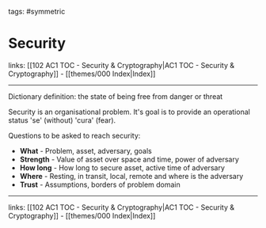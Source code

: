 tags: #symmetric 

# Security

links:  [[102 AC1 TOC - Security & Cryptography|AC1 TOC - Security & Cryptography]] - [[themes/000 Index|Index]]

---

Dictionary definition:  the state of being free from danger or threat

Security is an organisational problem. It's goal is to provide an operational status 'se' (without) 'cura' (fear).

Questions to be asked to reach security:

- **What** - Problem, asset, adversary, goals
- **Strength** - Value of asset over space and time, power of adversary
- **How long** - How long to secure asset, active time of adversary
- **Where** - Resting, in transit, local, remote and where is the adversary
- **Trust** - Assumptions, borders of problem domain

---
links:  [[102 AC1 TOC - Security & Cryptography|AC1 TOC - Security & Cryptography]] - [[themes/000 Index|Index]]